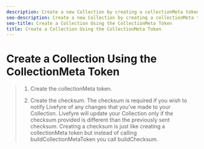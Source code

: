 ```yaml
---
description: Create a new Collection by creating a collectionMeta token that is passed to Livefyre.
seo-description: Create a new Collection by creating a collectionMeta token that is passed to Livefyre.
seo-title: Create a Collection Using the CollectionMeta Token
title: Create a Collection Using the CollectionMeta Token
---
```


# Create a Collection Using the CollectionMeta Token

>1. Create the collectionMeta token.
>   
>1. Create the checksum.
>   The checksum is required if you wish to notify Livefyre of any changes that you’ve made to your Collection. Livefyre will update your Collection only if the checksum provided is different than the previously sent checksum. Creating a checksum is just like creating a collectionMeta token but instead of calling buildCollectionMetaToken you call buildChecksum.
>   
>   
>   
>   
